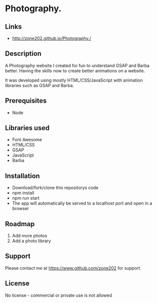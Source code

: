 # Photography.

## Links

- http://zone202.github.io/Photography./

## Description

<p>A Photography website I created for fun to understand GSAP and Barba better. Having the skills now to create better animations on a website. </p>
<p>It was developed using mostly HTML/CSS/JavaScript with animation libraries such as GSAP and Barba.</p>

## Prerequisites

<ul>
  <li>Node</li>
</ul>

## Libraries used

<ul>
 <li>Font Awesome</li>
  <li>HTML/CSS</li>
  <li>GSAP</li>
  <li>JavaScript</li>
  <li>Barba</li>
</ul>

## Installation

<ul>
  <li>Download/fork/clone this repositorys code</li>
  <li>npm install</li>
  <li>npm run start</li>
  <li>The app will automatically be served to a localhost port and open in a browser</li>
</ul>

## Roadmap

<ol>
  <li>Add more photos</li>
  <li>Add a photo library</li>
</ol>

## Support

Please contact me at https://www.github.com/zone202 for support.

## License

No license - commercial or private use is not allowed
